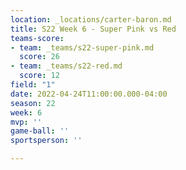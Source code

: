 ```yaml
---
location: _locations/carter-baron.md
title: S22 Week 6 - Super Pink vs Red
teams-score:
- team: _teams/s22-super-pink.md
  score: 26
- team: _teams/s22-red.md
  score: 12
field: "1"
date: 2022-04-24T11:00:00.000-04:00
season: 22
week: 6
mvp: ''
game-ball: ''
sportsperson: ''

---
```

